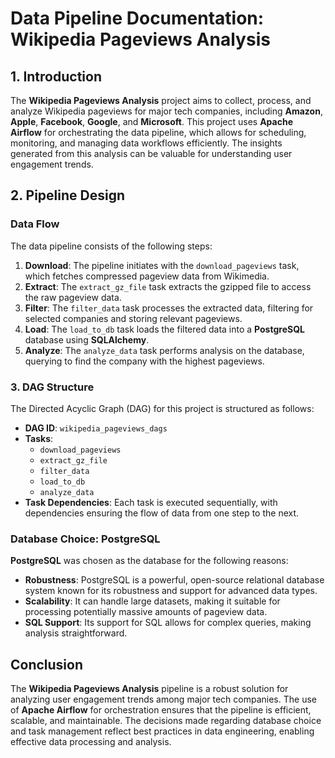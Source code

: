 # Data Pipeline Documentation: Wikipedia Pageviews Analysis

## 1. Introduction
The **Wikipedia Pageviews Analysis** project aims to collect, process, and analyze Wikipedia pageviews for major tech companies, including **Amazon**, **Apple**, **Facebook**, **Google**, and **Microsoft**. This project uses **Apache Airflow** for orchestrating the data pipeline, which allows for scheduling, monitoring, and managing data workflows efficiently. The insights generated from this analysis can be valuable for understanding user engagement trends.

## 2. Pipeline Design

### Data Flow
The data pipeline consists of the following steps:

1. **Download**: The pipeline initiates with the `download_pageviews` task, which fetches compressed pageview data from Wikimedia.
2. **Extract**: The `extract_gz_file` task extracts the gzipped file to access the raw pageview data.
3. **Filter**: The `filter_data` task processes the extracted data, filtering for selected companies and storing relevant pageviews.
4. **Load**: The `load_to_db` task loads the filtered data into a **PostgreSQL** database using **SQLAlchemy**.
5. **Analyze**: The `analyze_data` task performs analysis on the database, querying to find the company with the highest pageviews.

### 3. DAG Structure
The Directed Acyclic Graph (DAG) for this project is structured as follows:
- **DAG ID**: `wikipedia_pageviews_dags`
- **Tasks**: 
  - `download_pageviews`
  - `extract_gz_file`
  - `filter_data`
  - `load_to_db`
  - `analyze_data`
- **Task Dependencies**: Each task is executed sequentially, with dependencies ensuring the flow of data from one step to the next.

### Database Choice: **PostgreSQL**
**PostgreSQL** was chosen as the database for the following reasons:
- **Robustness**: PostgreSQL is a powerful, open-source relational database system known for its robustness and support for advanced data types.
- **Scalability**: It can handle large datasets, making it suitable for processing potentially massive amounts of pageview data.
- **SQL Support**: Its support for SQL allows for complex queries, making analysis straightforward.


## Conclusion
The **Wikipedia Pageviews Analysis** pipeline is a robust solution for analyzing user engagement trends among major tech companies. The use of **Apache Airflow** for orchestration ensures that the pipeline is efficient, scalable, and maintainable. The decisions made regarding database choice and task management reflect best practices in data engineering, enabling effective data processing and analysis.
